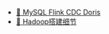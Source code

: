 - [📄 MySQL Flink CDC Doris](/计算机时代/大数据/MySQL-FlinkCDC-Doris.md)
- [📄 Hadoop搭建细节](/计算机时代/大数据/Hadoop%E6%90%AD%E5%BB%BA%E7%BB%86%E8%8A%82.md)